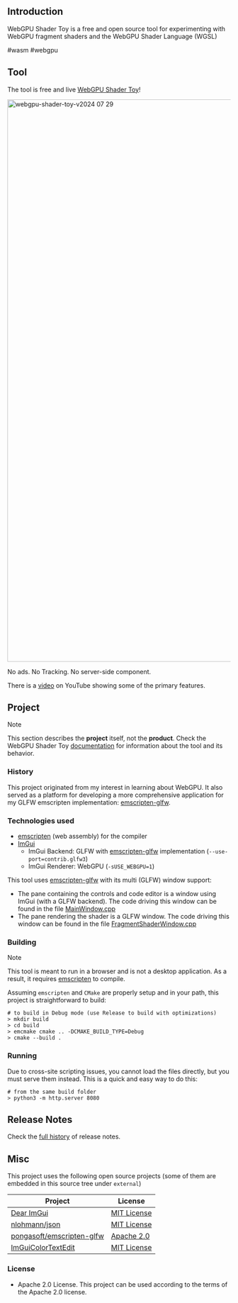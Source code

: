 Introduction
------------

WebGPU Shader Toy is a free and open source tool for experimenting with WebGPU fragment shaders and the WebGPU Shader Language (WGSL)

#wasm #webgpu

Tool
----

The tool is free and live [WebGPU Shader Toy](https://pongasoft.github.io/webgpu-shader-toy/)!

<a href="https://pongasoft.github.io/webgpu-shader-toy/"><img width="1269" alt="webgpu-shader-toy-v2024 07 29" src="https://github.com/user-attachments/assets/1365457f-d82d-467f-8519-116ce8529e63"></a>

No ads. No Tracking. No server-side component.

There is a [video](https://www.youtube.com/watch?v=DZjFbFUaxy8) on YouTube showing some of the primary features.

Project
-------

> [!NOTE]
> This section describes the **project** itself, not the **product**.
> Check the WebGPU Shader Toy [documentation](https://pongasoft.com/webgpu-shader-toy/index.html) for information about the tool and its behavior.

### History
This project originated from my interest in learning about WebGPU. It also served as a platform for developing a more comprehensive application for my GLFW emscripten implementation: [emscripten-glfw](https://github.com/pongasoft/emscripten-glfw).

### Technologies used

* [emscripten](https://emscripten.org/) (web assembly) for the compiler
* [ImGui](https://github.com/ocornut/imgui)
  * ImGui Backend: GLFW with [emscripten-glfw](https://github.com/pongasoft/emscripten-glfw) implementation (`--use-port=contrib.glfw3`)
  * ImGui Renderer: WebGPU (`-sUSE_WEBGPU=1`)

This tool uses [emscripten-glfw](https://github.com/pongasoft/emscripten-glfw) with its multi (GLFW) window support:

* The pane containing the controls and code editor is a window using ImGui (with a GLFW backend).
  The code driving this window can be found in the file [MainWindow.cpp](src/cpp/MainWindow.cpp)
* The pane rendering the shader is a GLFW window.
  The code driving this window can be found in the file [FragmentShaderWindow.cpp](src/cpp/FragmentShaderWindow.cpp)

### Building

> [!NOTE]
> This tool is meant to run in a browser and is not a desktop application.
> As a result, it requires [emscripten](https://emscripten.org/) to compile.

Assuming `emscripten` and `CMake` are properly setup and in your path,
this project is straightforward to build:

```text
# to build in Debug mode (use Release to build with optimizations)
> mkdir build
> cd build
> emcmake cmake .. -DCMAKE_BUILD_TYPE=Debug
> cmake --build .
```

### Running

Due to cross-site scripting issues, you cannot load the files directly, but you must serve them instead.
This is a quick and easy way to do this:  

```text
# from the same build folder
> python3 -m http.server 8080
```

Release Notes
-------------

Check the [full history](https://pongasoft.com/webgpu-shader-toy/index.html#release-notes) of release notes.

Misc
----

This project uses the following open source projects (some of them are embedded in this source tree under `external`)

| Project                                                                   | License                                                                             |
|---------------------------------------------------------------------------|-------------------------------------------------------------------------------------|
| [Dear ImGui](https://github.com/ocornut/imgui)                            | [MIT License](https://github.com/ocornut/imgui/blob/master/LICENSE.txt)             |
| [nlohmann/json](https://github.com/nlohmann/json)                         | [MIT License](https://github.com/nlohmann/json/blob/develop/LICENSE.MIT)            |
| [pongasoft/emscripten-glfw](https://github.com/pongasoft/emscripten-glfw) | [Apache 2.0](https://github.com/pongasoft/emscripten-glfw/blob/master/LICENSE.txt)  |
| [ImGuiColorTextEdit](https://github.com/santaclose/ImGuiColorTextEdit)    | [MIT License](https://github.com/santaclose/ImGuiColorTextEdit/blob/master/LICENSE) |

### License

- Apache 2.0 License. This project can be used according to the terms of the Apache 2.0 license.
